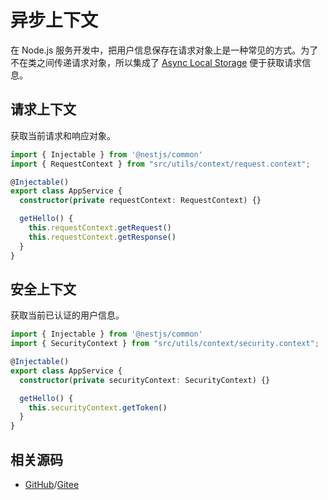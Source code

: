 # 异步上下文

在 Node.js 服务开发中，把用户信息保存在请求对象上是一种常见的方式。为了不在类之间传递请求对象，所以集成了 [Async Local Storage](https://docs.nestjs.com/recipes/async-local-storage) 便于获取请求信息。

## 请求上下文

获取当前请求和响应对象。

```ts
import { Injectable } from '@nestjs/common'
import { RequestContext } from "src/utils/context/request.context";

@Injectable()
export class AppService {
  constructor(private requestContext: RequestContext) {}

  getHello() {
    this.requestContext.getRequest()
    this.requestContext.getResponse()
  }
}
```

## 安全上下文

获取当前已认证的用户信息。

```ts
import { Injectable } from '@nestjs/common'
import { SecurityContext } from "src/utils/context/security.context";

@Injectable()
export class AppService {
  constructor(private securityContext: SecurityContext) {}

  getHello() {
    this.securityContext.getToken()
  }
}
```

## 相关源码

- [GitHub](https://github.com/huyagouban/tianLing-nest-admin-api/tree/main/src/utils/context)/[Gitee](https://gitee.com/lutianling/tianLing-nest-admin-api/blob/main/src/utils/context)
